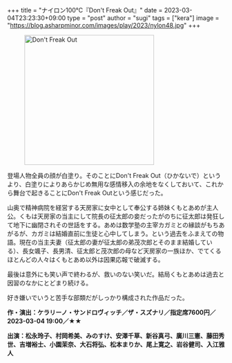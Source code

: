 +++
title = "ナイロン100℃『Don't Freak Out』"
date = 2023-03-04T23:23:30+09:00
type = "post"
author = "sugi"
tags = ["kera"]
image = "https://blog.asharpminor.com/images/play/2023/nylon48.jpg"
+++
<figure class="alignleft"><img src="/images/play/2023/nylon48.jpg" alt="Don't Freak Out" style="width: 300px !important;"></figure>

登場人物全員の顔が白塗り。そのことにDon't Freak Out（ひかないで）というより、白塗りによりあらかじめ無用な感情移入の余地をなくしておいて、これから舞台で起きることにDon't Freak Outという感じだった。

山奥で精神病院を経営する天房家に女中として奉公する姉妹くもとあめが主人公。くもは天房家の当主にして院長の征太郎の妾だったがのちに征太郎は発狂して地下に幽閉されその世話をする。あめは数学塾の主宰カガミとの縁談がもちあがるが、カガミは結婚直前に生徒と心中してしまう。という過去をふまえての物語。現在の当主夫妻（征太郎の妻が征太郎の弟茂次郎とそのまま結婚している）、長女颯子、長男清、征太郎と茂次郎の母など天房家の一族ほか、でてくるほとんどの人々はくもとあめ以外は因果応報で破滅する。

最後は意外にも笑い声で終わるが、救いのない笑いだ。結局くもとあめは過去と因習のなかにとどまり続ける。

好き嫌いでいうと苦手な部類だがしっかり構成された作品だった。

**作・演出：ケラリーノ・サンドロヴィッチ／ザ・スズナリ／指定席7600円／2023-03-04 19:00／★★**

**出演：松永玲子、村岡希美、みのすけ、安澤千草、新谷真弓、廣川三憲、藤田秀世、吉増裕士、小園茉奈、大石将弘、松本まりか、尾上寛之、岩谷健司、入江雅人**